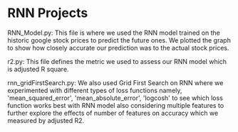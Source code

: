 # RNN Projects

RNN_Model.py:
This file is where we used the RNN model trained on the historic google stock prices to predict the future ones. We plotted the graph to show how closely accurate our prediction  was to the actual stock prices.

r2.py:
This file defines the metric we used to assess our RNN model which is adjusted R square.

rnn_gridFirstSearch.py:
We also used Grid First Search on RNN where we experimented with different types of loss functions namely, 'mean_squared_error', 'mean_absolute_error', 'logcosh' to see which loss function works best with RNN model also considering multiple features to further explore the effects of number of features on accuracy which we measured by adjusted R2.
